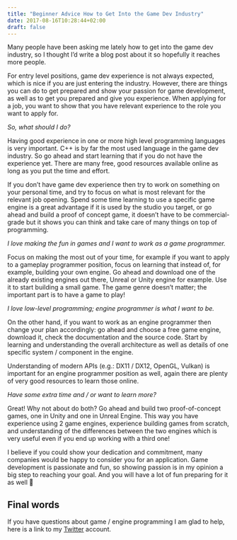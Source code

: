 ```yaml
---
title: "Beginner Advice How to Get Into the Game Dev Industry"
date: 2017-08-16T10:28:44+02:00
draft: false
---
```


Many people have been asking me lately how to get into the game dev industry, so I thought I’d write a blog post about it so hopefully it reaches more people.

For entry level positions, game dev experience is not always expected, which is nice if you are just entering the industry. However, there are things you can do to get prepared and show your passion for game development, as well as to get you prepared and give you experience. When applying for a job, you want to show that you have relevant experience to the role you want to apply for.

 
_So, what should I do?_

Having good experience in one or more high level programming languages is very important. C++ is by far the most used language in the game dev industry. So go ahead and start learning that if you do not have the experience yet. There are many free, good resources available online as long as you put the time and effort.

If you don’t have game dev experience then try to work on something on your personal time, and try to focus on what is most relevant for the relevant job opening. Spend some time learning to use a specific game engine is a great advantage if it is used by the studio you target, or go ahead and build a proof of concept game, it doesn’t have to be commercial-grade but it shows you can think and take care of many things on top of programming.

 
_I love making the fun in games and I want to work as a game programmer._

Focus on making the most out of your time, for example if you want to apply to a gameplay programmer position, focus on learning that instead of, for example, building your own engine. Go ahead and download one of the already existing engines out there, Unreal or Unity engine for example. Use it to start building a small game. The game genre doesn’t matter; the important part is to have a game to play!

 
_I love low-level programming; engine programmer is what I want to be._

On the other hand, if you want to work as an engine programmer then change your plan accordingly: go ahead and choose a free game engine, download it, check the documentation and the source code. Start by learning and understanding the overall architecture as well as details of one specific system / component in the engine.

Understanding of modern APIs (e.g.: DX11 / DX12, OpenGL, Vulkan) is important for an engine programmer position as well, again there are plenty of very good resources to learn those online.

 
_Have some extra time and / or want to learn more?_

Great! Why not about do both? Go ahead and build two proof-of-concept games, one in Unity and one in Unreal Engine. This way you have experience using 2 game engines, experience building games from scratch, and understanding of the differences between the two engines which is very useful even if you end up working with a third one!

I believe if you could show your dedication and commitment, many companies would be happy to consider you for an application. Game development is passionate and fun, so showing passion is in my opinion a big step to reaching your goal. And you will have a lot of fun preparing for it as well 🙂

 
## Final words

If you have questions about game / engine programming I am glad to help, here is a link to my [Twitter](https://twitter.com/NoXGameDev) account.